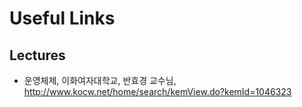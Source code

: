 # Useful Links

## Lectures

- 운영체제, 이화여자대학교, 반효경 교수님, http://www.kocw.net/home/search/kemView.do?kemId=1046323